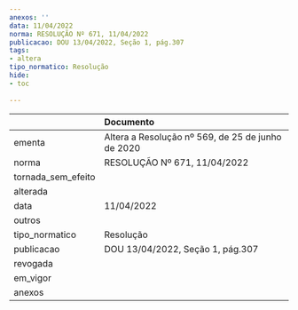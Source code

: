 ```yaml
---
anexos: ''
data: 11/04/2022
norma: RESOLUÇÃO Nº 671, 11/04/2022
publicacao: DOU 13/04/2022, Seção 1, pág.307
tags:
- altera
tipo_normatico: Resolução
hide: 
- toc 
 
---
```


|                    | Documento                                         |
|:-------------------|:--------------------------------------------------|
| ementa             | Altera a Resolução nº 569, de 25 de junho de 2020 |
| norma              | RESOLUÇÃO Nº 671, 11/04/2022                      |
| tornada_sem_efeito |                                                   |
| alterada           |                                                   |
| data               | 11/04/2022                                        |
| outros             |                                                   |
| tipo_normatico     | Resolução                                         |
| publicacao         | DOU 13/04/2022, Seção 1, pág.307                  |
| revogada           |                                                   |
| em_vigor           |                                                   |
| anexos             |                                                   |
